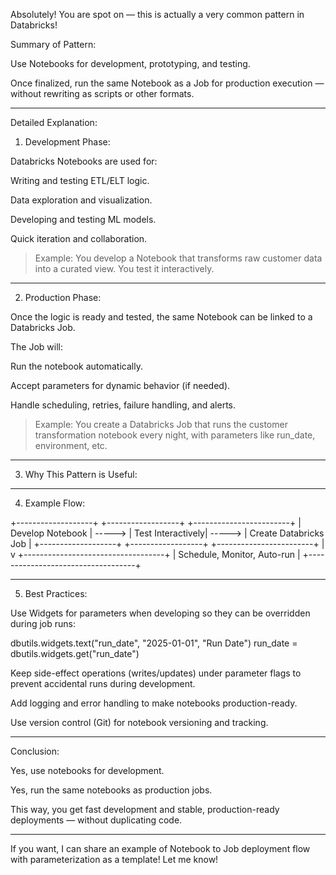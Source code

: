 Absolutely! You are spot on — this is actually a very common pattern in Databricks!

Summary of Pattern:

Use Notebooks for development, prototyping, and testing.

Once finalized, run the same Notebook as a Job for production execution — without rewriting as scripts or other formats.



---

Detailed Explanation:

1. Development Phase:

Databricks Notebooks are used for:

Writing and testing ETL/ELT logic.

Data exploration and visualization.

Developing and testing ML models.

Quick iteration and collaboration.



> Example:
You develop a Notebook that transforms raw customer data into a curated view. You test it interactively.




---

2. Production Phase:

Once the logic is ready and tested, the same Notebook can be linked to a Databricks Job.

The Job will:

Run the notebook automatically.

Accept parameters for dynamic behavior (if needed).

Handle scheduling, retries, failure handling, and alerts.



> Example:
You create a Databricks Job that runs the customer transformation notebook every night, with parameters like run_date, environment, etc.




---

3. Why This Pattern is Useful:


---

4. Example Flow:

+-------------------+            +------------------+            +------------------------+
|   Develop Notebook |  ----->   |  Test Interactively|  ----->   |  Create Databricks Job  |
+-------------------+            +------------------+            +------------------------+
                                                                         |
                                                                         v
                                                     +-----------------------------------+
                                                     |  Schedule, Monitor, Auto-run       |
                                                     +-----------------------------------+


---

5. Best Practices:

Use Widgets for parameters when developing so they can be overridden during job runs:

dbutils.widgets.text("run_date", "2025-01-01", "Run Date")
run_date = dbutils.widgets.get("run_date")

Keep side-effect operations (writes/updates) under parameter flags to prevent accidental runs during development.

Add logging and error handling to make notebooks production-ready.

Use version control (Git) for notebook versioning and tracking.



---

Conclusion:

Yes, use notebooks for development.

Yes, run the same notebooks as production jobs.

This way, you get fast development and stable, production-ready deployments — without duplicating code.



---

If you want, I can share an example of Notebook to Job deployment flow with parameterization as a template! Let me know!


